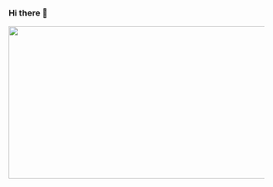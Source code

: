 ### Hi there 👋

<div align="center">
  <img src="https://media.giphy.com/media/VDBgQJGRm9cFSjfoMx/giphy-downsized-large.gif" width="600" height="300"/>
</div>
